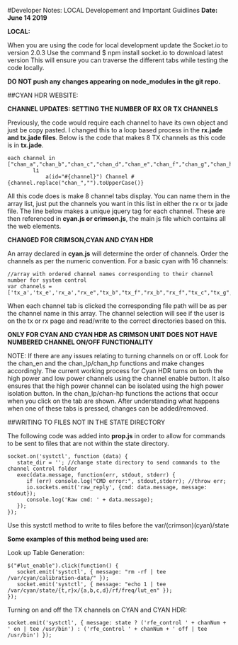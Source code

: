#Developer Notes: LOCAL Developement and Important Guidlines
**Date: June 14 2019** 

**LOCAL:**

When you are using the code for local development update the Socket.io to version 2.0.3
Use the command $ npm install socket.io to download latest version 
This will ensure you can traverse the different tabs while testing the code locally. 

**DO NOT push any changes appearing on node_modules in the git repo.**

##CYAN HDR WEBSITE:

**CHANNEL UPDATES: SETTING THE NUMBER OF RX OR TX CHANNELS**

Previously, the code would require each channel to have its own object and just be copy pasted. I changed
this to a loop based process in the **rx.jade and tx.jade files**. Below is the code that makes 8 TX channels as this code is in **tx.jade**.

```
each channel in ["chan_a","chan_b","chan_c","chan_d","chan_e","chan_f","chan_g","chan_h"]
        li
            a(id="#{channel}") Channel #{channel.replace("chan_","").toUpperCase()}
```

All this code does is make 8 channel tabs display. You can name them in the array list, just put the channels you want in this list in either the rx or tx jade file. The line below makes a unique 
jquery tag for each channel. These are then referenced in **cyan.js or crimson.js**, the main js file which contains all the
web elements. 

**CHANGED FOR CRIMSON,CYAN AND CYAN HDR**

An array declared in **cyan.js** will determine the order of channels. Order the channels as per the numeric convention. For a basic cyan with 16 channels:

```
//array with ordered channel names corresponding to their channel number for system control
var channels = ['tx_a','tx_e','rx_a',"rx_e","tx_b","tx_f","rx_b","rx_f","tx_c","tx_g","rx_c","rx_g","tx_d","tx_h","rx_d","rx_h"];
```

When each channel tab is clicked the corresponding file path will be as per the channel name in this array. The channel selection will see if the user is on the tx or rx 
page and read/write to the correct directories based on this.

**ONLY FOR CYAN AND CYAN HDR AS CRIMSON UNIT DOES NOT HAVE NUMBERED CHANNEL ON/OFF FUNCTIONALITY**

NOTE: If there are any issues relating to turning channels on or off. Look for the chan_en and the chan_lp/chan_hp functions and make changes accordingly. The current working process for Cyan HDR turns on both the high power and low power channels using the channel enable button. It also ensures that the high power channel can be isolated using the high power isolation button. In the chan_lp/chan-hp functions the actions that occur when you click on the tab are shown. After understanding what happens when one of these tabs is pressed, changes can be added/removed. 

##WRITING TO FILES NOT IN THE STATE DIRECTORY

The following code was added into **prop.js** in order to allow for commands to be sent to files that are not within the state directory. 

```
socket.on('systctl', function (data) {
   state_dir = ''; //change state directory to send commands to the channel control folder
   exec(data.message, function(err, stdout, stderr) {
      if (err) console.log("CMD error:", stdout,stderr); //throw err;
      io.sockets.emit('raw_reply', {cmd: data.message, message: stdout});
      console.log('Raw cmd: ' + data.message);
   });
});
```

Use this systctl method to write to files before the var/(crimson)(cyan)/state

**Some examples of this method being used are:**

Look up Table Generation:

```
$("#lut_enable").click(function() {
   socket.emit('systctl', { message: "rm -rf | tee /var/cyan/calibration-data/" });
   socket.emit('systctl', { message: "echo 1 | tee /var/cyan/state/{t,r}x/{a,b,c,d}/rf/freq/lut_en" });
});
```

Turning on and off the TX channels on CYAN and CYAN HDR:

```
socket.emit('systctl', { message: state ? ('rfe_control ' + chanNum + ' on | tee /usr/bin') : ('rfe_control ' + chanNum + ' off | tee /usr/bin') });
```














